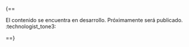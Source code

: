 {==

El contenido se encuentra en desarrollo. Próximamente será publicado. :technologist_tone3:

==}